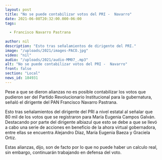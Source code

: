```yaml
---
layout: post
title: "No se puede contabilizar votos del PRI -  Navarro"
date: 2021-06-08T20:32:00.000-06:00
tags:
  
  - Francisco Navarro Pastrana
  
author: nil
description: "Esto tras señalamientos de dirigente del PRI."
image: "/uploads/2021/images-PACO.jpg"
video: "nil"
audio: "/uploads/2021/audio-MM07_.mp3"
alt: "No se puede contabilizar votos del PRI -  Navarro"
front: false
section: "Local"
news_id: 184931
---
```


Pese a que se dieron alianzas no es posible contabilizar los votos que pudieron ser del Partido Revolucionario Institucional para la gubernatura, señaló el dirigente del PAN Francisco Navarro Pastrana.

Esto tras señalamientos del dirigente del PRI a nivel estatal al señalar que 80 mil de los votos que se registraron para María Eugenia Campos Galván. Destacando por parte del dirigente albiazul que  esto se debe a que se llevó a cabo una serie de acciones en beneficio de la ahora virtual gobernadora, entre ellas se encuentra Alejandro Díaz, María Eugenia Baeza y Graciela Ortiz.

Estas alianzas, dijo, son de facto por lo que no puede haber un calculo real, sin embargo, continuarán trabajando en defensa del voto.

